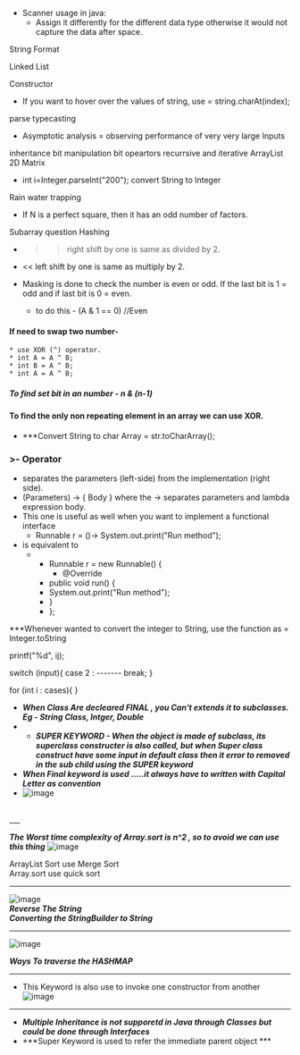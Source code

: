 - Scanner usage in java:
    - Assign it differently for the different data type otherwise it would not capture the data after space.
 
 String Format
 
 Linked List
 
 Constructor
 
 - If you want to hover over the values of string, use  = string.charAt(index);
 
 parse
 typecasting
  
- Asymptotic analysis = observing performance of very very large Inputs 

inheritance
bit manipulation
bit opeartors
recurrsive and iterative 
ArrayList 2D Matrix
- int i=Integer.parseInt("200");   convert String to Integer

Rain water trapping

 - If N is a perfect square, then it has an odd number of factors. 
 
 Subarray question
 Hashing
* >> right shift by one is same as divided by 2.

* << left shift by one is same as multiply by 2.


* Masking is done to check the number is even or odd. If the last bit is 1 = odd and if last bit is 0 = even.
    * to do this -   (A & 1 == 0) //Even

#### If need to swap two number-
    * use XOR (^) operator.
    * int A = A ^ B;
    * int B = A ^ B;
    * int A = A ^ B;
    
##### To find set bit in an number - n & (n-1)
    
#### To find the only non repeating element in an array we can use XOR.

- ***Convert String to char Array = str.toCharArray();

### >- Operator 
* separates the parameters (left-side) from the implementation (right side).
* (Parameters) -> { Body } where the -> separates parameters and lambda expression body.
* This one is useful as well when you want to implement a functional interface
  * Runnable r = ()-> System.out.print("Run method");
* is equivalent to
     * - Runnable r = new Runnable() {
         - @Override
       - public void run() {
       -    System.out.print("Run method");
       - }
       - }; 


***Whenever wanted to convert the integer to String, use the function as  = Integer.toString


printf("%d", ij);

switch (input){
case 2 : -------
break;
}

for (int i : cases){
}


- ***When Class Are decleared FINAL , you Can't extends it to subclasses. Eg - String Class, Intger, Double***<br>
- - ***SUPER KEYWORD - When the object is made of subclass, its superclass constructer is also called, but when Super class construct have some input in default class then it error to removed in the sub child using the SUPER keyword***<br>
- ***When Final keyword is used .....it always have to written with Capital Letter as convention***<br>
- ![image](https://user-images.githubusercontent.com/97670140/187114725-47dde1d5-d2dd-4c00-9abb-0fc7d5d5d733.png)
<br>
___

***The Worst time complexity of Array.sort is n^2 , so to avoid we can use this thing***
![image](https://user-images.githubusercontent.com/97670140/190304695-7029d719-3f3d-49c3-a0e4-a85c707a27c3.png)
<br>

ArrayList Sort use Merge Sort <br> 
Array.sort use quick sort <br>

___

![image](https://user-images.githubusercontent.com/97670140/190597290-e20f7a5c-4850-4d2c-a5a3-c5da6d35ee64.png)
<br>
***Reverse The String***<br>
***Converting the StringBuilder to String***
___

![image](https://user-images.githubusercontent.com/97670140/190855585-6d20eade-72a3-4221-b124-37f0d7c88b46.png)

***Ways To traverse the HASHMAP***
<br>
___


- This Keyword is also use to invoke one constructor from another 
![image](https://user-images.githubusercontent.com/97670140/207036045-82b92cf6-2311-4d99-bb72-6a0b5550186c.png)

___

- ***Multiple Inheritance is not supporetd in Java through Classes but could be done through Interfaces***
- ***Super Keyword is used to refer the immediate parent object ***


